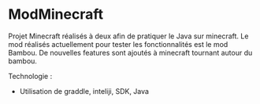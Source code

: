 # ModMinecraft

Projet Minecraft réalisés à deux afin de pratiquer le Java sur minecraft. 
Le mod réalisés actuellement pour tester les fonctionnalités est le mod Bambou.
De nouvelles features sont ajoutés à minecraft tournant autour du bambou.

Technologie : 
- Utilisation de graddle, inteliji, SDK, Java
